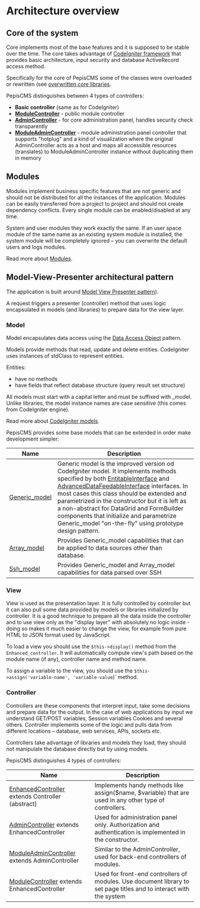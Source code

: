# Architecture overview

## Core of the system

Core implements most of the base features and it is supposed to be stable over the time.
The core takes advantage of [CodeIgniter framework](https://codeigniter.com/) that provides basic architecture,
input security and database ActiveRecord access method.

Specifically for the core of PepisCMS some of the classes were overloaded or rewritten
(see [overwritten core libraries](pepiscms/application/core/).

PepisCMS distinguishes between 4 types of controllers:

* **Basic controller** (same as for CodeIgniter)
* **[ModuleController](pepiscms/application/classes/ModuleController.php)** - public module controller
* **[AdminController](pepiscms/application/classes/AdminController.php)** - for core administration panel,
    handles security check transparently
* **[ModuleAdminController](pepiscms/application/classes/ModuleAdminController.php)** - module administration panel
    controller that supports "hotplug" and a kind of visualization where the original AdminController acts as a host
    and maps all accessible resources (translates) to ModuleAdminController instance without duplicating them in memory

## Modules

Modules implement business specific features that are not generic and should not be
distributed for all the instances of the application. Modules can be easily transferred from a
project to project and should not create dependency conflicts. Every single module can be
enabled/disabled at any time.

System and user modules they work exactly the same. If an user space module of the same
name as an existing system module is installed, the system module will be completely ignored –
you can overwrite the default users and logs modules.

Read more about [Modules](MODULES.md).

## Model-View-Presenter architectural pattern

The application is built around [Model View Presenter pattern](https://en.wikipedia.org/wiki/Model%E2%80%93view%E2%80%93presenter)).

A request triggers a presenter (controller) method that uses logic encapsulated in models (and libraries) to prepare
data for the view layer.

### Model 

Model encapsulates data access using the [Data Access Object](https://en.wikipedia.org/wiki/Data_access_object) pattern.

Models provide methods that read, update and delete entities. CodeIgniter uses instances of stdClass to represent entities.

Entities:

* have no methods
* have fields that reflect database structure (query result set structure)

All models must start with a capital letter and must be suffixed with _model. Unlike libraries,
the model instance names are case sensitive (this comes from CodeIgniter engine). 

Read more about [CodeIgniter models](https://www.codeigniter.com/user_guide/general/models.html).

PepisCMS provides some base models that can be extended in order make development simpler:

| Name                                                       | Description                                                                                                                                                                                                                                                                                                                                                                                                                                                                                                                                       |
|------------------------------------------------------------|---------------------------------------------------------------------------------------------------------------------------------------------------------------------------------------------------------------------------------------------------------------------------------------------------------------------------------------------------------------------------------------------------------------------------------------------------------------------------------------------------------------------------------------------------|
| [Generic_model](GENERIC_MODEL.md)                          | Generic model is the improved version od CodeIgniter model. It implements methods specified by both [EntitableInterface](pepiscms/application/classes/EntitableInterface.php) and [AdvancedDataFeedableInterface](pepiscms/application/classes/AdvancedDataFeedableInterface.php) interfaces. In most cases this class should be extended and parametrized in the constructor but it is left as a non-abstract for DataGrid and FormBuilder components that initialize and parametrize Generic_model "on-the-fly" using prototype design pattern. |
| [Array_model](pepiscms/application/models/Array_model.php) | Provides Generic_model capabilities that can be applied to data sources other than database.                                                                                                                                                                                                                                                                                                                                                                                                                                                      |
| [Ssh_model](pepiscms/application/models/Ssh_model.php)     | Provides Generic_model and Array_model capabilities for data parsed over SSH                                                                                                                                                                                                                                                                                                                                                                                                                                                                      |

### View 

View is used as the presentation layer. It is fully controlled by controller but it can also pull some data provided by
models or libraries initialized by controller. It is a good technique to prepare all the data inside the controller and
to use view only as the "display layer" with absolutely no logic inside - doing so makes it much easier to change
the view, for example from pure HTML to JSON format used by JavaScript.

To load a view you should use the `$this->display()` method from the `Enhanced_controller`. It will automatically compute
view's path based on the module name (if any), controller name and method name.

To assign a variable to the view, you should use the `$this->assign('variable-name', 'variable-value`)` method.

### Controller

Controllers are these components that interpret input, take some decisions and prepare data for the output.
In the case of web applications by input we understand GET/POST variables, Session variables Cookies and several others.
Controller implements some of the logic and pulls data from different locations – database, web services, APIs, sockets etc. 

Controllers take advantage of libraries and models they load, they should not manipulate the database directly but by using models. 

PepisCMS distinguishes 4 types of controllers:

| Name                                                                                                     | Description                                                                                                         |
|----------------------------------------------------------------------------------------------------------|---------------------------------------------------------------------------------------------------------------------|
| [EnhancedController](pepiscms/application/classes/EnhancedController.php) extends Controller (abstract)  | Implements handy methods like assign($name, $variable) that are used in any other type of controllers.              |
| [AdminController](pepiscms/application/classes/AdminController.php) extends EnhancedController           | Used for administration panel only. Authorization and authentication is implemented in the constructor.             |
| [ModuleAdminController](pepiscms/application/classes/ModuleAdminController.php) extends AdminController  | Similar to the AdminController, used for back-end controllers of modules.                                           |
| [ModuleController](pepiscms/application/classes/ModuleController.php) extends EnhancedController         | Used for front-end controllers of modules. Use document library to set page titles and to interact with the system  |

